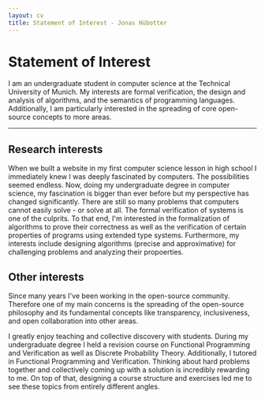 ```yaml
---
layout: cv
title: Statement of Interest - Jonas Hübotter
---
```


# Statement of Interest

I am an undergraduate student in computer science at the Technical University of
Munich. My interests are formal verification, the design and analysis of
algorithms, and the semantics of programming languages.
Additionally, I am particularly interested in the spreading of core open-source
concepts to more areas.

---

## Research interests

When we built a website in my first computer science lesson in high school I
immediately knew I was deeply fascinated by computers. The possibilities seemed
endless. Now, doing my undergraduate degree in computer science, my fascination
is bigger than ever before but my perspective has changed significantly.
There are still so many problems that computers cannot easily solve - or solve
at all. The formal verification of systems is one of the culprits. To that end,
I'm interested in the formalization of algorithms to prove their correctness as
well as the verification of certain properties of programs using extended type
systems. Furthermore, my interests include designing algorithms (precise and
approximative) for challenging problems and analyzing their propoerties.

## Other interests

Since many years I've been working in the open-source community.
Therefore one of my main concerns is the spreading of the open-source philosophy
and its fundamental concepts like transparency, inclusiveness, and open
collaboration into other areas.

I greatly enjoy teaching and collective discovery with students. During my
undergraduate degree I held a revision course on Functional Programming and
Verification as well as Discrete Probability Theory. Additionally, I tutored in
Functional Programming and Verification. Thinking about hard problems together
and collectively coming up with a solution is incredibly rewarding to me. On top
of that, designing a course structure and exercises led me to see these topics
from entirely different angles.
